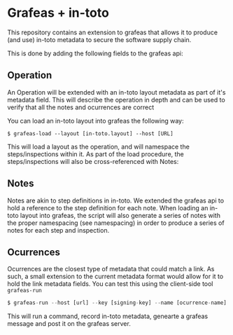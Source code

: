 Grafeas + in-toto
=================

This repository contains an extension to grafeas that allows it to produce (and
use) in-toto metadata to secure the software supply chain.

This is done by adding the following fields to the grafeas api:


## Operation

An Operation will be extended with an in-toto layout metadata as part of it's
metadata field. This will describe the operation in depth and can be used to
verify that all the notes and ocurrences are correct

You can load an in-toto layout into grafeas the following way:

```shell
$ grafeas-load --layout [in-toto.layout] --host [URL]
```

This will load a layout as the operation, and will namespace the
steps/inspections within it. As part of the load procedure, the
steps/inspections will also be cross-referenced with Notes:

## Notes

Notes are akin to step definitions in in-toto. We extended the grafeas api to
hold a reference to the step definition for each note. When loading an in-toto
layout into grafeas, the script will also generate a series of notes with the
proper namespacing (see namespacing) in order to produce a series of notes for
each step and inspection.

## Ocurrences

Ocurrences are the closest type of metadata that could match a link. As such, a
small extension to the current metadata format would allow for it to hold the
link metadata fields. You can test this using the client-side tool
`grafeas-run`

```python
$ grafeas-run --host [url] --key [signing-key] --name [ocurrence-name] -- command [arg1] [arg2]...[argn]
```

This will run a command, record in-toto metadata, genearte a grafeas message
and post it on the grafeas server.
